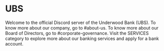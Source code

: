 # UBS

Welcome to the official Discord server of the Underwood Bank (UBS). To know more about our company, go to #about-us. To know more about our Board of Directors, go to #corporate-governance. Visit the SERVICES category to explore more about our banking services and apply for a bank account. 
